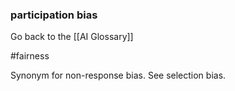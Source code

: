 ### participation bias

Go back to the [[AI Glossary]]

#fairness

Synonym for non-response bias. See selection bias.

